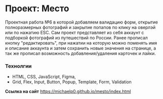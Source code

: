 # Проект: Место

Проектная работа №6 в которой добавляем валидацию форм, открытие полноразмерных фотографий и закрытие попапов по клику на оверлэй или по нажатию ESC. Сам проект представляет из себя аккаунт с подборкой фотографий из путешествий по России. Ранее прописал кнопку "редактировать", при нажатии на которую можно поменять имя и описание аккаунта и затем сохранить новые значения на странице, а так же прописал возможность добавления/удаления карточек и лайки.

### Технолгии

- HTML, CSS, JavaScript, Figma,
- Grid, Flex, Input, Button, Popup, Template, Form, Validation

**Ссылка на сайт**
https://michaelp0.github.io/mesto/index.html

